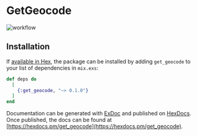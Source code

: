 # GetGeocode

![workflow](https://github.com/ericklima-ca/get_geocode/actions/workflows/elixir.yml/badge.svg)

## Installation

If [available in Hex](https://hex.pm/docs/publish), the package can be installed
by adding `get_geocode` to your list of dependencies in `mix.exs`:

```elixir
def deps do
  [
    {:get_geocode, "~> 0.1.0"}
  ]
end
```

Documentation can be generated with [ExDoc](https://github.com/elixir-lang/ex_doc)
and published on [HexDocs](https://hexdocs.pm). Once published, the docs can
be found at [https://hexdocs.pm/get_geocode](https://hexdocs.pm/get_geocode).

